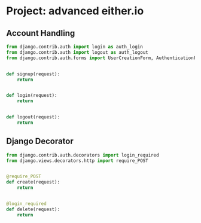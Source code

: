# Project: advanced either.io

## Account Handling

```python
from django.contrib.auth import login as auth_login
from django.contrib.auth import logout as auth_logout
from django.contrib.auth.forms import UserCreationForm, AuthenticationForm


def signup(request):
    return


def login(request):
    return


def logout(request):
    return
```

## Django Decorator

```python
from django.contrib.auth.decorators import login_required
from django.views.decorators.http import require_POST


@require_POST
def create(request):
    return


@login_required
def delete(request):
    return
```
